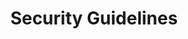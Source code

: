 ---
lang: fr
layout: doc
redirect_from:
- /fr/doc/SecurityGuidelines/
- /fr/doc/security-guidelines/
- /fr/wiki/SecurityGuidelines/
redirect_to: https://github.com/Qubes-Community/Contents/blob/master/docs/security/security-guidelines.md
ref: 79
title: Security Guidelines
---